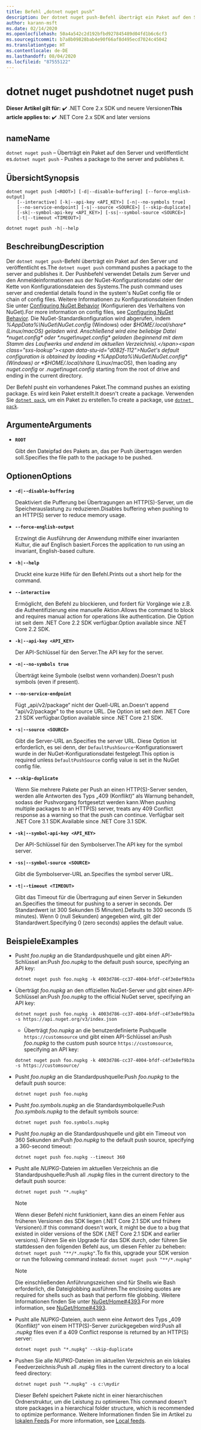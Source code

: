 ```yaml
---
title: Befehl „dotnet nuget push“
description: Der dotnet nuget push-Befehl überträgt ein Paket auf den Server und veröffentlicht es.
author: karann-msft
ms.date: 02/14/2020
ms.openlocfilehash: 50a4a542c2d192bfbd927845489d04fd1b6c6cf3
ms.sourcegitcommit: b7a8b09828bab4e90f66af8d495ecd7024c45042
ms.translationtype: HT
ms.contentlocale: de-DE
ms.lasthandoff: 08/04/2020
ms.locfileid: "87555122"
---
```

# <a name="dotnet-nuget-push"></a><span data-ttu-id="d082f-103">dotnet nuget push</span><span class="sxs-lookup"><span data-stu-id="d082f-103">dotnet nuget push</span></span>

<span data-ttu-id="d082f-104">**Dieser Artikel gilt für:** ✔️ .NET Core 2.x SDK und neuere Versionen</span><span class="sxs-lookup"><span data-stu-id="d082f-104">**This article applies to:** ✔️ .NET Core 2.x SDK and later versions</span></span>

## <a name="name"></a><span data-ttu-id="d082f-105">name</span><span class="sxs-lookup"><span data-stu-id="d082f-105">Name</span></span>

<span data-ttu-id="d082f-106">`dotnet nuget push` – Überträgt ein Paket auf den Server und veröffentlicht es.</span><span class="sxs-lookup"><span data-stu-id="d082f-106">`dotnet nuget push` - Pushes a package to the server and publishes it.</span></span>

## <a name="synopsis"></a><span data-ttu-id="d082f-107">Übersicht</span><span class="sxs-lookup"><span data-stu-id="d082f-107">Synopsis</span></span>

```dotnetcli
dotnet nuget push [<ROOT>] [-d|--disable-buffering] [--force-english-output]
    [--interactive] [-k|--api-key <API_KEY>] [-n|--no-symbols true]
    [--no-service-endpoint] [-s|--source <SOURCE>] [--skip-duplicate]
    [-sk|--symbol-api-key <API_KEY>] [-ss|--symbol-source <SOURCE>]
    [-t|--timeout <TIMEOUT>]

dotnet nuget push -h|--help
```

## <a name="description"></a><span data-ttu-id="d082f-108">Beschreibung</span><span class="sxs-lookup"><span data-stu-id="d082f-108">Description</span></span>

<span data-ttu-id="d082f-109">Der `dotnet nuget push`-Befehl überträgt ein Paket auf den Server und veröffentlicht es.</span><span class="sxs-lookup"><span data-stu-id="d082f-109">The `dotnet nuget push` command pushes a package to the server and publishes it.</span></span> <span data-ttu-id="d082f-110">Der Pushbefehl verwendet Details zum Server und den Anmeldeinformationen aus der NuGet-Konfigurationsdatei oder der Kette von Konfigurationsdateien des Systems.</span><span class="sxs-lookup"><span data-stu-id="d082f-110">The push command uses server and credential details found in the system's NuGet config file or chain of config files.</span></span> <span data-ttu-id="d082f-111">Weitere Informationen zu Konfigurationsdateien finden Sie unter [Configuring NuGet Behavior](/nuget/consume-packages/configuring-nuget-behavior) (Konfigurieren des Verhaltens von NuGet).</span><span class="sxs-lookup"><span data-stu-id="d082f-111">For more information on config files, see [Configuring NuGet Behavior](/nuget/consume-packages/configuring-nuget-behavior).</span></span> <span data-ttu-id="d082f-112">Die NuGet-Standardkonfiguration wird abgerufen, indem *%AppData%\NuGet\NuGet.config* (Windows) oder *$HOME/.local/share* (Linux/macOS) geladen wird. Anschließend wird eine beliebige Datei *nuget.config* oder *.nuget\nuget.config* geladen (beginnend mit dem Stamm des Laufwerks und endend im aktuellen Verzeichnis).</span><span class="sxs-lookup"><span data-stu-id="d082f-112">NuGet's default configuration is obtained by loading *%AppData%\NuGet\NuGet.config* (Windows) or *$HOME/.local/share* (Linux/macOS), then loading any *nuget.config* or *.nuget\nuget.config* starting from the root of drive and ending in the current directory.</span></span>

<span data-ttu-id="d082f-113">Der Befehl pusht ein vorhandenes Paket.</span><span class="sxs-lookup"><span data-stu-id="d082f-113">The command pushes an existing package.</span></span> <span data-ttu-id="d082f-114">Es wird kein Paket erstellt.</span><span class="sxs-lookup"><span data-stu-id="d082f-114">It doesn't create a package.</span></span> <span data-ttu-id="d082f-115">Verwenden Sie [`dotnet pack`](dotnet-pack.md), um ein Paket zu erstellen.</span><span class="sxs-lookup"><span data-stu-id="d082f-115">To create a package, use [`dotnet pack`](dotnet-pack.md).</span></span>

## <a name="arguments"></a><span data-ttu-id="d082f-116">Argumente</span><span class="sxs-lookup"><span data-stu-id="d082f-116">Arguments</span></span>

- **`ROOT`**

  <span data-ttu-id="d082f-117">Gibt den Dateipfad des Pakets an, das per Push übertragen werden soll.</span><span class="sxs-lookup"><span data-stu-id="d082f-117">Specifies the file path to the package to be pushed.</span></span>

## <a name="options"></a><span data-ttu-id="d082f-118">Optionen</span><span class="sxs-lookup"><span data-stu-id="d082f-118">Options</span></span>

- **`-d|--disable-buffering`**

  <span data-ttu-id="d082f-119">Deaktiviert die Pufferung bei Übertragungen an HTTP(S)-Server, um die Speicherauslastung zu reduzieren.</span><span class="sxs-lookup"><span data-stu-id="d082f-119">Disables buffering when pushing to an HTTP(S) server to reduce memory usage.</span></span>

- **`--force-english-output`**

  <span data-ttu-id="d082f-120">Erzwingt die Ausführung der Anwendung mithilfe einer invarianten Kultur, die auf Englisch basiert.</span><span class="sxs-lookup"><span data-stu-id="d082f-120">Forces the application to run using an invariant, English-based culture.</span></span>

- **`-h|--help`**

  <span data-ttu-id="d082f-121">Druckt eine kurze Hilfe für den Befehl.</span><span class="sxs-lookup"><span data-stu-id="d082f-121">Prints out a short help for the command.</span></span>

- **`--interactive`**

  <span data-ttu-id="d082f-122">Ermöglicht, den Befehl zu blockieren, und fordert für Vorgänge wie z.B. die Authentifizierung eine manuelle Aktion.</span><span class="sxs-lookup"><span data-stu-id="d082f-122">Allows the command to block and requires manual action for operations like authentication.</span></span> <span data-ttu-id="d082f-123">Die Option ist seit dem .NET Core 2.2 SDK verfügbar.</span><span class="sxs-lookup"><span data-stu-id="d082f-123">Option available since .NET Core 2.2 SDK.</span></span>

- **`-k|--api-key <API_KEY>`**

  <span data-ttu-id="d082f-124">Der API-Schlüssel für den Server.</span><span class="sxs-lookup"><span data-stu-id="d082f-124">The API key for the server.</span></span>

- **`-n|--no-symbols true`**

  <span data-ttu-id="d082f-125">Überträgt keine Symbole (selbst wenn vorhanden).</span><span class="sxs-lookup"><span data-stu-id="d082f-125">Doesn't push symbols (even if present).</span></span>

- **`--no-service-endpoint`**

  <span data-ttu-id="d082f-126">Fügt „api/v2/package“ nicht der Quell-URL an.</span><span class="sxs-lookup"><span data-stu-id="d082f-126">Doesn't append "api/v2/package" to the source URL.</span></span> <span data-ttu-id="d082f-127">Die Option ist seit dem .NET Core 2.1 SDK verfügbar.</span><span class="sxs-lookup"><span data-stu-id="d082f-127">Option available since .NET Core 2.1 SDK.</span></span>

- **`-s|--source <SOURCE>`**

  <span data-ttu-id="d082f-128">Gibt die Server-URL an.</span><span class="sxs-lookup"><span data-stu-id="d082f-128">Specifies the server URL.</span></span> <span data-ttu-id="d082f-129">Diese Option ist erforderlich, es sei denn, der `DefaultPushSource`-Konfigurationswert wurde in der NuGet-Konfigurationsdatei festgelegt.</span><span class="sxs-lookup"><span data-stu-id="d082f-129">This option is required unless `DefaultPushSource` config value is set in the NuGet config file.</span></span>

- **`--skip-duplicate`**

  <span data-ttu-id="d082f-130">Wenn Sie mehrere Pakete per Push an einen HTTP(S)-Server senden, werden alle Antworten des Typs „409 (Konflikt)“ als Warnung behandelt, sodass der Pushvorgang fortgesetzt werden kann.</span><span class="sxs-lookup"><span data-stu-id="d082f-130">When pushing multiple packages to an HTTP(S) server, treats any 409 Conflict response as a warning so that the push can continue.</span></span> <span data-ttu-id="d082f-131">Verfügbar seit .NET Core 3.1 SDK.</span><span class="sxs-lookup"><span data-stu-id="d082f-131">Available since .NET Core 3.1 SDK.</span></span>

- **`-sk|--symbol-api-key <API_KEY>`**

  <span data-ttu-id="d082f-132">Der API-Schlüssel für den Symbolserver.</span><span class="sxs-lookup"><span data-stu-id="d082f-132">The API key for the symbol server.</span></span>

- **`-ss|--symbol-source <SOURCE>`**

  <span data-ttu-id="d082f-133">Gibt die Symbolserver-URL an.</span><span class="sxs-lookup"><span data-stu-id="d082f-133">Specifies the symbol server URL.</span></span>

- **`-t|--timeout <TIMEOUT>`**

  <span data-ttu-id="d082f-134">Gibt das Timeout für die Übertragung auf einen Server in Sekunden an.</span><span class="sxs-lookup"><span data-stu-id="d082f-134">Specifies the timeout for pushing to a server in seconds.</span></span> <span data-ttu-id="d082f-135">Der Standardwert ist 300 Sekunden (5 Minuten).</span><span class="sxs-lookup"><span data-stu-id="d082f-135">Defaults to 300 seconds (5 minutes).</span></span> <span data-ttu-id="d082f-136">Wenn 0 (null Sekunden) angegeben wird, gilt der Standardwert.</span><span class="sxs-lookup"><span data-stu-id="d082f-136">Specifying 0 (zero seconds) applies the default value.</span></span>

## <a name="examples"></a><span data-ttu-id="d082f-137">Beispiele</span><span class="sxs-lookup"><span data-stu-id="d082f-137">Examples</span></span>

- <span data-ttu-id="d082f-138">Pusht *foo.nupkg* an die Standardpushquelle und gibt einen API-Schlüssel an:</span><span class="sxs-lookup"><span data-stu-id="d082f-138">Push *foo.nupkg* to the default push source, specifying an API key:</span></span>

  ```dotnetcli
  dotnet nuget push foo.nupkg -k 4003d786-cc37-4004-bfdf-c4f3e8ef9b3a
  ```

- <span data-ttu-id="d082f-139">Überträgt *foo.nupkg* an den offiziellen NuGet-Server und gibt einen API-Schlüssel an:</span><span class="sxs-lookup"><span data-stu-id="d082f-139">Push *foo.nupkg* to the official NuGet server, specifying an API key:</span></span>

  ```dotnetcli
  dotnet nuget push foo.nupkg -k 4003d786-cc37-4004-bfdf-c4f3e8ef9b3a -s https://api.nuget.org/v3/index.json
  ```
  
  * <span data-ttu-id="d082f-140">Überträgt *foo.nupkg* an die benutzerdefinierte Pushquelle `https://customsource` und gibt einen API-Schlüssel an:</span><span class="sxs-lookup"><span data-stu-id="d082f-140">Push *foo.nupkg* to the custom push source `https://customsource`, specifying an API key:</span></span>

  ```dotnetcli
  dotnet nuget push foo.nupkg -k 4003d786-cc37-4004-bfdf-c4f3e8ef9b3a -s https://customsource/
  ```

- <span data-ttu-id="d082f-141">Pusht *foo.nupkg* an die Standardpushquelle:</span><span class="sxs-lookup"><span data-stu-id="d082f-141">Push *foo.nupkg* to the default push source:</span></span>

  ```dotnetcli
  dotnet nuget push foo.nupkg
  ```

- <span data-ttu-id="d082f-142">Pusht *foo.symbols.nupkg* an die Standardsymbolquelle:</span><span class="sxs-lookup"><span data-stu-id="d082f-142">Push *foo.symbols.nupkg* to the default symbols source:</span></span>

  ```dotnetcli
  dotnet nuget push foo.symbols.nupkg
  ```

- <span data-ttu-id="d082f-143">Pusht *foo.nupkg* an die Standardpushquelle und gibt ein Timeout von 360 Sekunden an:</span><span class="sxs-lookup"><span data-stu-id="d082f-143">Push *foo.nupkg* to the default push source, specifying a 360-second timeout:</span></span>

  ```dotnetcli
  dotnet nuget push foo.nupkg --timeout 360
  ```

- <span data-ttu-id="d082f-144">Pusht alle *NUPKG*-Dateien im aktuellen Verzeichnis an die Standardpushquelle:</span><span class="sxs-lookup"><span data-stu-id="d082f-144">Push all *.nupkg* files in the current directory to the default push source:</span></span>

  ```dotnetcli
  dotnet nuget push "*.nupkg"
  ```

  > [!NOTE]
  > <span data-ttu-id="d082f-145">Wenn dieser Befehl nicht funktioniert, kann dies an einem Fehler aus früheren Versionen des SDK liegen (.NET Core 2.1 SDK und frühere Versionen).</span><span class="sxs-lookup"><span data-stu-id="d082f-145">If this command doesn't work, it might be due to a bug that existed in older versions of the SDK (.NET Core 2.1 SDK and earlier versions).</span></span>
  > <span data-ttu-id="d082f-146">Führen Sie ein Upgrade für das SDK durch, oder führen Sie stattdessen den folgenden Befehl aus, um diesen Fehler zu beheben: `dotnet nuget push "**/*.nupkg"`.</span><span class="sxs-lookup"><span data-stu-id="d082f-146">To fix this, upgrade your SDK version or run the following command instead: `dotnet nuget push "**/*.nupkg"`</span></span>
  
  > [!NOTE]
  > <span data-ttu-id="d082f-147">Die einschließenden Anführungszeichen sind für Shells wie Bash erforderlich, die Dateiglobbing ausführen.</span><span class="sxs-lookup"><span data-stu-id="d082f-147">The enclosing quotes are required for shells such as bash that perform file globbing.</span></span> <span data-ttu-id="d082f-148">Weitere Informationen finden Sie unter [NuGet/Home#4393](https://github.com/NuGet/Home/issues/4393#issuecomment-667618120).</span><span class="sxs-lookup"><span data-stu-id="d082f-148">For more information, see [NuGet/Home#4393](https://github.com/NuGet/Home/issues/4393#issuecomment-667618120).</span></span>

- <span data-ttu-id="d082f-149">Pusht alle *NUPKG*-Dateien, auch wenn eine Antwort des Typs „409 (Konflikt)“ von einem HTTP(S)-Server zurückgegeben wird:</span><span class="sxs-lookup"><span data-stu-id="d082f-149">Push all *.nupkg* files even if a 409 Conflict response is returned by an HTTP(S) server:</span></span>

  ```dotnetcli
  dotnet nuget push "*.nupkg" --skip-duplicate
  ```

- <span data-ttu-id="d082f-150">Pushen Sie alle *NUPKG*-Dateien im aktuellen Verzeichnis an ein lokales Feedverzeichnis:</span><span class="sxs-lookup"><span data-stu-id="d082f-150">Push all *.nupkg* files in the current directory to a local feed directory:</span></span>

  ```dotnetcli
  dotnet nuget push "*.nupkg" -s c:\mydir
  ```

  <span data-ttu-id="d082f-151">Dieser Befehl speichert Pakete nicht in einer hierarchischen Ordnerstruktur, um die Leistung zu optimieren.</span><span class="sxs-lookup"><span data-stu-id="d082f-151">This command doesn't store packages in a hierarchical folder structure, which is recommended to optimize performance.</span></span> <span data-ttu-id="d082f-152">Weitere Informationen finden Sie im Artikel zu [lokalen Feeds](/nuget/hosting-packages/local-feeds).</span><span class="sxs-lookup"><span data-stu-id="d082f-152">For more information, see [Local feeds](/nuget/hosting-packages/local-feeds).</span></span>  
